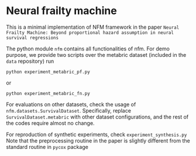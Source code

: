 # Neural frailty machine

This is a minimal implementation of NFM framework in the paper ``Neural Frailty Machine: Beyond proportional hazard assumption in neural survival regressions``

The python module ``nfm`` contains all functionalities of nfm. For demo purpose, we provide two scripts over the metabric dataset (included in the ``data`` repository)
run
```shell
python experiment_metabric_pf.py
```
or 
```shell
python experiment_metabric_fn.py
```
For evaluations on other datasets, check the usage of ``nfm.datasets.SurvivalDataset``. Specifically, replace ``SurvivalDataset.metabric`` with other dataset configurations, and the rest of the codes
require almost no change.  

For reproduction of synthetic experiments, check ``experiment_synthesis.py``
Note that the preprocessing routine in the paper is slightly different from the standard routine in ``pycox`` package